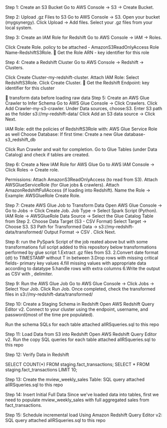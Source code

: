 Step 1: Create an S3 Bucket
Go to AWS Console → S3 → Create Bucket.

Step 2: Upload .gz Files to S3
Go to AWS Console → S3.
Open your bucket (mygsynergy).
Click Upload → Add files.
Select your .gz files from your local system.


Step 3: Create an IAM Role for Redshift
Go to AWS Console → IAM → Roles.

Click Create Role.
policy to be attached - AmazonS3ReadOnlyAccess
Role Name-RedshiftS3Role.
🔹 Get the Role ARN - key identifier for this role

Step 4: Create a Redshift Cluster
Go to AWS Console → Redshift → Clusters.

Click Create Cluster-my-redshift-cluster.
Attach IAM Role: Select RedshiftS3Role.
Click Create Cluster.
🔹 Get the Redshift Endpoint: key identifier for this cluster

🔹 transform data before loading raw data
Step 5: Create an AWS Glue Crawler to Infer Schema
Go to AWS Glue Console → Click Crawlers.
Click Add Crawler-my-s3-crawler.
Under Data sources, choose:S3.
Enter S3 path as the folder
s3://my-redshift-data/
Click Add an S3 data source → Click Next.

IAM Role: edit the policies of RedshiftS3Role with:
AWS Glue Service Role as well
Choose Database:
If first time: Create a new Glue database-s3_redshift_db

Click Run Crawler and wait for completion.
Go to Glue Tables (under Data Catalog) and check if tables are created.


Step 6: Create a New IAM Role for AWS Glue
Go to AWS IAM Console → Click Roles → Create role.

Permissions:
Attach AmazonS3ReadOnlyAccess (to read from S3).
Attach AWSGlueServiceRole (for Glue jobs & crawlers).
Attach AmazonRedshiftFullAccess (if loading into Redshift).
Name the Role → Example: AWSGlueRole
Create Role.


Step 7: Create AWS Glue Job to Transform Data
Open AWS Glue Console → Go to Jobs → Click Create Job.
Job Type → Select Spark Script (Python).
IAM Role →  AWSGlueRole
Data Source → Select the Glue Catalog Table from Step 2.
Choose Data Target (S3 - CSV Format)
Select Target → Choose S3.
S3 Path for Transformed Data →
s3://my-redshift-data/transformed/
Output Format → CSV .
Click Next.

Step 8: run the PySpark Script of the job reated above but with some transformations
full script added to this repository
below transformations performed by glue script
1.Extract .gz files from S3.
2.Convert date format (dt) to TIMESTAMP without T in between
3.Drop rows with missing critical fields- primary key values
4.fill missing values with appropriate data according to datatype
5.handle rows with extra columns
6.Write the output as CSV with , delimiter.


Step 9: Run the AWS Glue Job
Go to AWS Glue Console → Click Jobs → Select Your Job.
Click Run Job.
Once completed, check the transformed files in s3://my-redshift-data/transformed/


Step 10: Create a Staging Schema in Redshift
Open AWS Redshift Query Editor v2.
Connect to your cluster using the endpoint, username, and password(most of the time pre populated).

Run the schema SQLs for each table attached allRSqueries.sql to this repo


Step 11: Load Data from S3 into Redshift
Open AWS Redshift Query Editor v2.
Run the copy SQL queries for each table attached allRSqueries.sql to this repo

Step 12: Verify Data in Redshift

SELECT COUNT(*) FROM staging.fact_transactions;
SELECT * FROM staging.fact_transactions LIMIT 10;


Step 13: Create the mview_weekly_sales Table: SQL query attached allRSqueries.sql to this repo

Step 14: Insert Initial Full Data
Since we've loaded data into tables, first we need to populate mview_weekly_sales with full aggregated sales from fact_transactions.


Step 15: Schedule incremental load Using Amazon Redshift Query Editor v2: SQL query attached allRSqueries.sql to this repo
